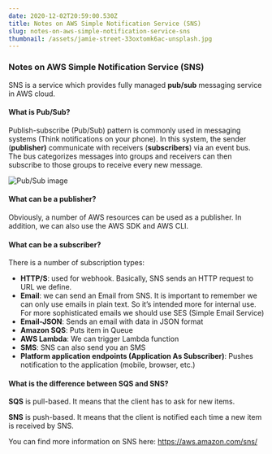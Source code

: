 ```yaml
---
date: 2020-12-02T20:59:00.530Z
title: Notes on AWS Simple Notification Service (SNS)
slug: notes-on-aws-simple-notification-service-sns
thumbnail: /assets/jamie-street-33oxtomk6ac-unsplash.jpg
---
```

### Notes on AWS Simple Notification Service (SNS)

SNS is a service which provides fully managed **pub/sub** messaging service in AWS cloud.

#### What is Pub/Sub?

Publish-subscribe (Pub/Sub) pattern is commonly used in messaging systems (Think notifications on your phone). In this system, the sender (**publisher)** communicate with receivers (**subscribers**) via an event bus. The bus categorizes messages into groups and receivers can then subscribe to those groups to receive every new message. 

![Pub/Sub image](/assets/pub-sub.png)

#### What can be a publisher?

Obviously, a number of AWS resources can be used as a publisher. In addition, we can also use the AWS SDK and AWS CLI.

#### What can be a subscriber?

There is a number of subscription types:

* **HTTP/S**: used for webhook. Basically, SNS sends an HTTP request to URL we define.
* **Email**: we can send an Email from SNS. It is important to remember we can only use emails in plain text. So it’s intended more for internal use. For more sophisticated emails we should use SES (Simple Email Service)
* **Email-JSON**: Sends an email with data in JSON format
* **Amazon SQS**: Puts item in Queue
* **AWS Lambda**: We can trigger Lambda function
* **SMS**: SNS can also send you an SMS
* **Platform application endpoints (Application As Subscriber)**: Pushes notification to the application (mobile, browser, etc.)

#### What is the difference between SQS and SNS?

**SQS** is pull-based. It means that the client has to ask for new items.

**SNS** is push-based. It means that the client is notified each time a new item is received by SNS.

You can find more information on SNS here: <https://aws.amazon.com/sns/>